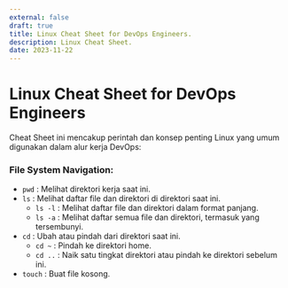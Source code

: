 ```yaml
---
external: false
draft: true
title: Linux Cheat Sheet for DevOps Engineers.
description: Linux Cheat Sheet.
date: 2023-11-22
---
```


# Linux Cheat Sheet for DevOps Engineers

Cheat Sheet ini mencakup perintah dan konsep penting Linux yang umum digunakan dalam alur kerja DevOps:

### File System Navigation:
- `pwd` : Melihat direktori kerja saat ini.
- `ls` : Melihat daftar file dan direktori di direktori saat ini.
  - `ls -l` : Melihat daftar file dan direktori dalam format panjang.
  - `ls -a` : Melihat daftar semua file dan direktori, termasuk yang tersembunyi.
- `cd` : Ubah atau pindah dari direktori saat ini.
  - `cd ~` : Pindah ke direktori home.
  - `cd ..` : Naik satu tingkat direktori atau pindah ke direktori sebelum ini.
- `touch` : Buat file kosong.
